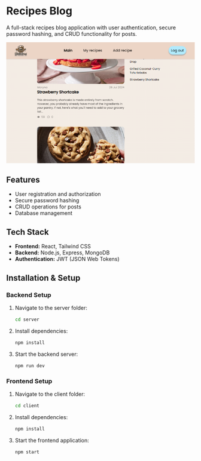 # Recipes Blog

A full-stack recipes blog application with user authentication, secure password hashing, and CRUD functionality for posts.

![Recipes Blog](./client/public/recipes_pic.png)

## Features
- User registration and authorization
- Secure password hashing
- CRUD operations for posts
- Database management

## Tech Stack
- **Frontend:** React, Tailwind CSS
- **Backend:** Node.js, Express, MongoDB
- **Authentication:** JWT (JSON Web Tokens)

## Installation & Setup

### Backend Setup
1. Navigate to the server folder:
   ```sh
   cd server
   ```
2. Install dependencies:
   ```sh
   npm install
   ```
3. Start the backend server:
   ```sh
   npm run dev
   ```

### Frontend Setup
1. Navigate to the client folder:
   ```sh
   cd client
   ```
2. Install dependencies:
   ```sh
   npm install
   ```
3. Start the frontend application:
   ```sh
   npm start
   ```
